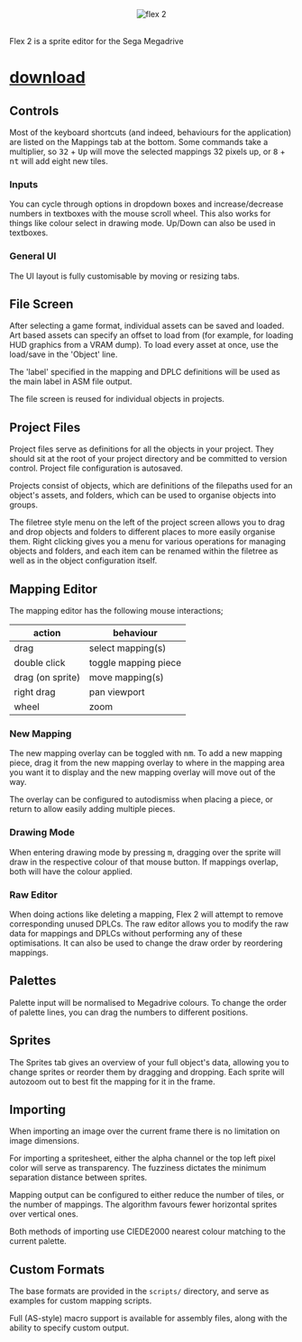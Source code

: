 <div align="center">
    <img src="development/flex2.png" alt="flex 2">
    <br>
</div>
<br>

Flex 2 is a sprite editor for the Sega Megadrive

# [download](https://github.com/kirjavascript/Flex2/releases)

[//]: # (__docs__)

## Controls

Most of the keyboard shortcuts (and indeed, behaviours for the application) are listed on the Mappings tab at the bottom. Some commands take a multiplier, so <kbd>32</kbd> + <kbd>Up</kbd> will move the selected mappings 32 pixels up, or <kbd>8</kbd> + <kbd>nt</kbd> will add eight new tiles.

### Inputs

You can cycle through options in dropdown boxes and increase/decrease numbers in textboxes with the mouse scroll wheel. This also works for things like colour select in drawing mode. Up/Down can also be used in textboxes.

### General UI

The UI layout is fully customisable by moving or resizing tabs.

## File Screen

After selecting a game format, individual assets can be saved and loaded. Art based assets can specify an offset to load from (for example, for loading HUD graphics from a VRAM dump). To load every asset at once, use the load/save in the 'Object' line.

The 'label' specified in the mapping and DPLC definitions will be used as the main label in ASM file output.

The file screen is reused for individual objects in projects.

## Project Files

Project files serve as definitions for all the objects in your project. They should sit at the root of your project directory and be committed to version control. Project file configuration is autosaved.

Projects consist of objects, which are definitions of the filepaths used for an object's assets, and folders, which can be used to organise objects into groups.

The filetree style menu on the left of the project screen allows you to drag and drop objects and folders to different places to more easily organise them. Right clicking gives you a menu for various operations for managing objects and folders, and each item can be renamed within the filetree as well as in the object configuration itself.

## Mapping Editor

The mapping editor has the following mouse interactions;

| action | behaviour  |
|---|---|
| drag  | select mapping(s)  |
| double click | toggle mapping piece |
| drag (on sprite)  | move mapping(s)  |
| right drag | pan viewport |
| wheel | zoom |

### New Mapping

The new mapping overlay can be toggled with <kbd>nm</kbd>. To add a new mapping piece, drag it from the new mapping overlay to where in the mapping area you want it to display and the new mapping overlay will move out of the way.

The overlay can be configured to autodismiss when placing a piece, or return to allow easily adding multiple pieces.

### Drawing Mode

When entering drawing mode by pressing <kbd>m</kbd>, dragging over the sprite will draw in the respective colour of that mouse button. If mappings overlap, both will have the colour applied.

### Raw Editor

When doing actions like deleting a mapping, Flex 2 will attempt to remove corresponding unused DPLCs. The raw editor allows you to modify the raw data for mappings and DPLCs without performing any of these optimisations. It can also be used to change the draw order by reordering mappings.

## Palettes

Palette input will be normalised to Megadrive colours. To change the order of palette lines, you can drag the numbers to different positions.

## Sprites

The Sprites tab gives an overview of your full object's data, allowing you to change sprites or reorder them by dragging and dropping. Each sprite will autozoom out to best fit the mapping for it in the frame.

## Importing

When importing an image over the current frame there is no limitation on image dimensions.

For importing a spritesheet, either the alpha channel or the top left pixel color will serve as transparency. The fuzziness dictates the minimum separation distance between sprites.

Mapping output can be configured to either reduce the number of tiles, or the number of mappings. The algorithm favours fewer horizontal sprites over vertical ones.

Both methods of importing use CIEDE2000 nearest colour matching to the current palette.

## Custom Formats

The base formats are provided in the `scripts/` directory, and serve as examples for custom mapping scripts.

Full (AS-style) macro support is available for assembly files, along with the ability to specify custom output.
